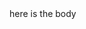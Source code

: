 <!doctype>
<html>
  <head>
    <title> My Website </title>
  </head>
  <body> here is the body </body>
</html>
